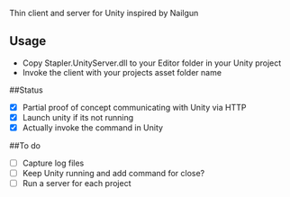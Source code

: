 Thin client and server for Unity inspired by Nailgun

## Usage

- Copy Stapler.UnityServer.dll to your Editor folder in your Unity project
- Invoke the client with your projects asset folder name

##Status

- [x] Partial proof of concept communicating with Unity via HTTP
- [x] Launch unity if its not running
- [x] Actually invoke the command in Unity

##To do

- [ ] Capture log files
- [ ] Keep Unity running and add command for close?
- [ ] Run a server for each project
